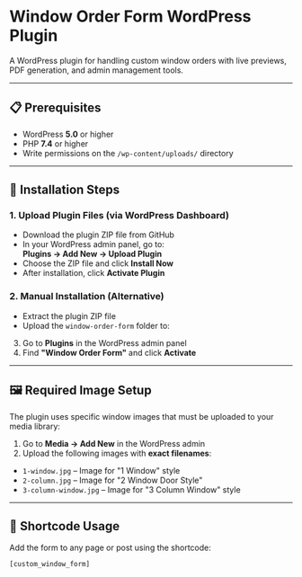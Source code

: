 # Window Order Form WordPress Plugin

A WordPress plugin for handling custom window orders with live previews, PDF generation, and admin management tools.

---

## 📋 Prerequisites

- WordPress **5.0** or higher  
- PHP **7.4** or higher  
- Write permissions on the `/wp-content/uploads/` directory  

---

## 🔧 Installation Steps

### 1. Upload Plugin Files (via WordPress Dashboard)
- Download the plugin ZIP file from GitHub
- In your WordPress admin panel, go to:  
  **Plugins → Add New → Upload Plugin**
- Choose the ZIP file and click **Install Now**
- After installation, click **Activate Plugin**

### 2. Manual Installation (Alternative)
- Extract the plugin ZIP file
- Upload the `window-order-form` folder to:
3. Go to **Plugins** in the WordPress admin panel  
4. Find **"Window Order Form"** and click **Activate**

---

## 🖼️ Required Image Setup

The plugin uses specific window images that must be uploaded to your media library:

1. Go to **Media → Add New** in the WordPress admin
2. Upload the following images with **exact filenames**:

- `1-window.jpg` – Image for "1 Window" style  
- `2-column.jpg` – Image for "2 Window Door Style"  
- `3-column-window.jpg` – Image for "3 Column Window" style  

---

## 🧩 Shortcode Usage

Add the form to any page or post using the shortcode:

```plaintext
[custom_window_form]

